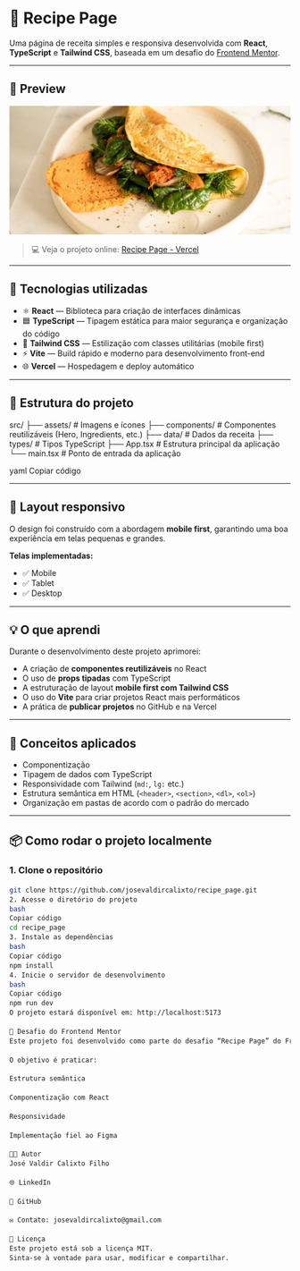 # 🥘 Recipe Page

Uma página de receita simples e responsiva desenvolvida com **React**, **TypeScript** e **Tailwind CSS**, baseada em um desafio do [Frontend Mentor](https://www.frontendmentor.io).

---

## 📸 Preview

![Preview do projeto](./public/omelette.jpg)

> 💻 Veja o projeto online: [Recipe Page - Vercel](https://recipe-page-eight-omega.vercel.app/)

---

## 🚀 Tecnologias utilizadas

- ⚛️ **React** — Biblioteca para criação de interfaces dinâmicas  
- 🟦 **TypeScript** — Tipagem estática para maior segurança e organização do código  
- 🎨 **Tailwind CSS** — Estilização com classes utilitárias (mobile first)  
- ⚡ **Vite** — Build rápido e moderno para desenvolvimento front-end  
- 🌐 **Vercel** — Hospedagem e deploy automático

---

## 🧩 Estrutura do projeto

src/
├── assets/ # Imagens e ícones
├── components/ # Componentes reutilizáveis (Hero, Ingredients, etc.)
├── data/ # Dados da receita
├── types/ # Tipos TypeScript
├── App.tsx # Estrutura principal da aplicação
└── main.tsx # Ponto de entrada da aplicação

yaml
Copiar código

---

## 📱 Layout responsivo

O design foi construído com a abordagem **mobile first**, garantindo uma boa experiência em telas pequenas e grandes.

**Telas implementadas:**
- ✅ Mobile  
- ✅ Tablet  
- ✅ Desktop

---

## 💡 O que aprendi

Durante o desenvolvimento deste projeto aprimorei:

- A criação de **componentes reutilizáveis** no React  
- O uso de **props tipadas** com TypeScript  
- A estruturação de layout **mobile first com Tailwind CSS**  
- O uso do **Vite** para criar projetos React mais performáticos  
- A prática de **publicar projetos** no GitHub e na Vercel

---

## 🧠 Conceitos aplicados

- Componentização  
- Tipagem de dados com TypeScript  
- Responsividade com Tailwind (`md:`, `lg:` etc.)  
- Estrutura semântica em HTML (`<header>`, `<section>`, `<dl>`, `<ol>`)  
- Organização em pastas de acordo com o padrão do mercado  

---

## 📦 Como rodar o projeto localmente

### 1. Clone o repositório
```bash
git clone https://github.com/josevaldircalixto/recipe_page.git
2. Acesse o diretório do projeto
bash
Copiar código
cd recipe_page
3. Instale as dependências
bash
Copiar código
npm install
4. Inicie o servidor de desenvolvimento
bash
Copiar código
npm run dev
O projeto estará disponível em: http://localhost:5173

📘 Desafio do Frontend Mentor
Este projeto foi desenvolvido como parte do desafio “Recipe Page” do Frontend Mentor.

O objetivo é praticar:

Estrutura semântica

Componentização com React

Responsividade

Implementação fiel ao Figma

🧑‍💻 Autor
José Valdir Calixto Filho

🌐 LinkedIn

💾 GitHub

✉️ Contato: josevaldircalixto@gmail.com

📄 Licença
Este projeto está sob a licença MIT.
Sinta-se à vontade para usar, modificar e compartilhar.
